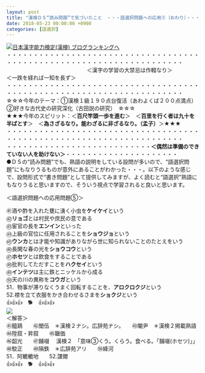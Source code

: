 ```yaml
---
layout: post
title: "漢検ＤＳ“読み問題”で気づいたこと　・・・語選択問題への応用⑤（おわり）・・・"
date: 2018-05-23 00:00:00 +0900
categories: [語選択]
---
```


  
[![](/syuusyuu9701/assets/images/漢検ｄｓ“読み問題”で気づいたこと-・・・語選択問題への応用⑤（おわり）・・・-br_c_3028_1.gif)](http://blog.with2.net/link.php?1659096:3028 "日本漢字能力検定(漢検) ブログランキングへ")[日本漢字能力検定(漢検) ブログランキングへ](http://blog.with2.net/link.php?1659096:3028)  
・・・・・・・・・・・・・・・・・・・・・・・・・・・・・・・・・・・・・・・・・・・・・・・・・・・・・・・・・・・・・・・・・・・・・  
　　　　　　　　　　　　　　　＜漢字の学習の大禁忌は作輟なり＞　　　　　＜一跌を経れば一知を長ず＞　　　　　  
・・・・・・・・・・・・・・・・・・・・・・・・・・・・・・・・・・・・・・・・・・・・・・・・・・・・・・・・・・・・・・・・・・・・・  
☆☆☆今年のテーマ：①漢検１級１９０点台復活（あわよくば２００点満点）　②好きな古代史の研究深化（古田説の研究）　☆☆☆  
★★★今年のスピリット：＜**百尺竿頭一歩を進む**＞　＜**百里を行く者は九十を半ばとす**＞　＜**為さざるなり。能わざるに非ざるなり。（孟子）**＞★★★  
・・・・・・・・・・・・・・・・・・・・・・・・・・・・・・・・・・・・・・・・・・・・・・・・・・・・・・・・・・・・・・・・・・・・・  
・・・・・・・・・・・・・・・・・・・・・・・・・・・**＜偶然は準備のできていない人を助けない＞**・・・・・・・・・・・・・・・・・・・・・  
●ＤＳの“読み問題”でも、熟語の説明をしている設問が多いので、“語選択問題”にもなりうるものが意外にあることがわかった・・・。以下のような感じで、設問形式で“書き問題”として提供してみますが、よく読むと“語選択”熟語にもなりうると思いますので、そういう視点で学習されると良いと思います。  
  
＜語選択問題への応用問題⑤＞  
  
㊶酒や酢を入れた甕に湧く小虫を**ケイケイ**という　  
㊷**リョゴ**とは村民や庶民の意である　　  
㊸宦官の長を**エンイン**といった　　　　  
㊹上級の官位に任用されることを**ショウジョ**という　  
㊺**ウンカ**とは才能や知識がありながら世に知られないことのたとえをいう　  
㊻長閑な春の光を**ショウコウ**という　  
㊼**ホセツ**とは飲食をすることである　  
㊽批判してただすことを**ハクセイ**という　  
㊾**インテツ**は主に鉄とニッケルから成る　　  
㊿天の川の異称を**コウガ**という　　　  
51．物事が滞りなくうまく回転することを、**アロクロクジ**という　　  
52.襟を立て衣服をかき合わせるさまを**ショクジ**という　  
👍👍👍　🐕　👍👍👍  
![](/syuusyuu9701/assets/images/漢検ｄｓ“読み問題”で気づいたこと-・・・語選択問題への応用⑤（おわり）・・・-20424d3cd2f93057861e48ffc026c99a.png)  
＜解答＞  
㊶醯鶏　　㊷閭伍　＊漢検２ナシ。広辞苑ナシ。　　㊸閹尹　＊漢検２掲載熟語　　㊹陞叙・昇叙　　㊺韞価  
㊻韶光　　㊼餔啜 　漢検２　「意味③くう。くらう。食べる。「餔啜(ホセツ)」」　　㊽駮正　　㊾隕鉄　＊広辞苑アリ　　㊿絳河　  
51．阿轆轆地　　52.謖爾  
👍👍👍　🐕　👍👍👍